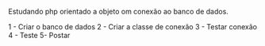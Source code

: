 Estudando php orientado a objeto om conexão ao banco de dados.

1 - Criar o banco de dados
2 - Criar a classe de conexão
3 - Testar conexão
4 - Teste
5- Postar